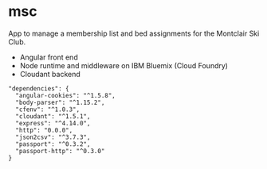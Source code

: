 # msc
App to manage a membership list and bed assignments for the Montclair Ski Club.

 - Angular front end
 - Node runtime and middleware on IBM Bluemix (Cloud Foundry)
 - Cloudant backend

```
"dependencies": {
  "angular-cookies": "^1.5.8",
  "body-parser": "^1.15.2",
  "cfenv": "^1.0.3",
  "cloudant": "^1.5.1",
  "express": "^4.14.0",
  "http": "0.0.0",
  "json2csv": "^3.7.3",
  "passport": "^0.3.2",
  "passport-http": "^0.3.0"
}
```